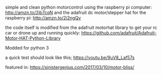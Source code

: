  simple and clean python motorcontrol using the raspberry pi computer:
http://amzn.to/2jb7cqN 
 and the adafruit dc motor/stepper hat for the raspberry pi:
 http://amzn.to/2j2ngQv
 
 the code itself is modified from the adafruit motorhat library
 to get your rc car or drone up and running quickly:
https://github.com/adafruit/Adafruit-Motor-HAT-Python-Library

Modded for python 3

a quick test should look like this; https://youtu.be/9uV8_Laf57s


featured in: https://sinistergenius.com/2017/03/10/motor-bliss/
